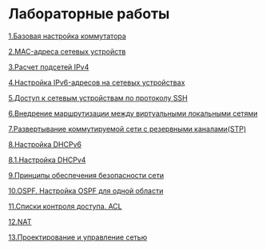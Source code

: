 # Лабораторные работы

<p><a href="https://github.com/KudryavcevR/Otus/tree/main/labs/1%20lab/readme.md">1.Базовая настройка коммутатора</a>
<p><a href="https://github.com/KudryavcevR/Otus/tree/main/labs/2lab/readme.md">2.MAC-адреса сетевых устройств</a>
<p><a href="https://github.com/KudryavcevR/Otus/blob/main/labs/3%20lab/readme.md">3.Расчет подсетей IPv4</a>
<p><a href="https://github.com/KudryavcevR/Otus/tree/main/labs/4%20lab#readme">4.Настройка IPv6-адресов на сетевых устройствах</a>
<p><a href="https://github.com/KudryavcevR/Otus/tree/main/labs/5%20lab#readme">5.Доступ к сетевым устройствам по протоколу SSH</a>
<p><a href="https://github.com/KudryavcevR/Otus/blob/main/labs/6%20lab/readme.md">6.Внедрение маршрутизации между виртуальными локальными сетями</a>
<p><a href="https://github.com/KudryavcevR/Otus/blob/main/labs/7%20lab/readme.md">7.Развертывание коммутируемой сети с резервными каналами(STP)</a>
<p><a href="https://github.com/KudryavcevR/Otus/blob/main/labs/8%20lab/readme.md">8.Настройка DHCPv6</a>
<p><a href="https://github.com/KudryavcevR/Otus/blob/main/labs/8.1/readme.md">8.1.Настройка DHCPv4</a> 
<p><a href="https://github.com/KudryavcevR/Otus/blob/main/labs/9%20lab/readme.md">9.Принципы обеспечения безопасности сети</a>
<p><a href="https://github.com/KudryavcevR/Otus/blob/main/labs/10%20lab/readme.md">10.OSPF. Настройка OSPF для одной области </a>
<p><a href="https://github.com/KudryavcevR/Otus/blob/main/labs/11%20lab/readme.md">11.Списки контроля доступа. ACL </a>
<p><a href="https://github.com/KudryavcevR/Otus/blob/main/labs/12%20lab/readme.md">12.NAT</a>
<p><a href="https://github.com/KudryavcevR/Otus/blob/main/labs/13%20lab/readme.md">13.Проектирование и управление сетью </a>
